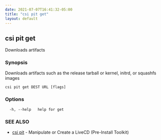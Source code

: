```yaml
---
date: 2021-07-07T16:41:32-05:00
title: "csi pit get"
layout: default
---
```

## csi pit get

Downloads artifacts

### Synopsis

Downloads artifacts such as the release tarball
	or kernel, initrd, or squashfs images

```
csi pit get DEST URL [flags]
```

### Options

```
  -h, --help   help for get
```

### SEE ALSO

* [csi pit](/commands/csi_pit/)	 - Manipulate or Create a LiveCD (Pre-Install Toolkit)

